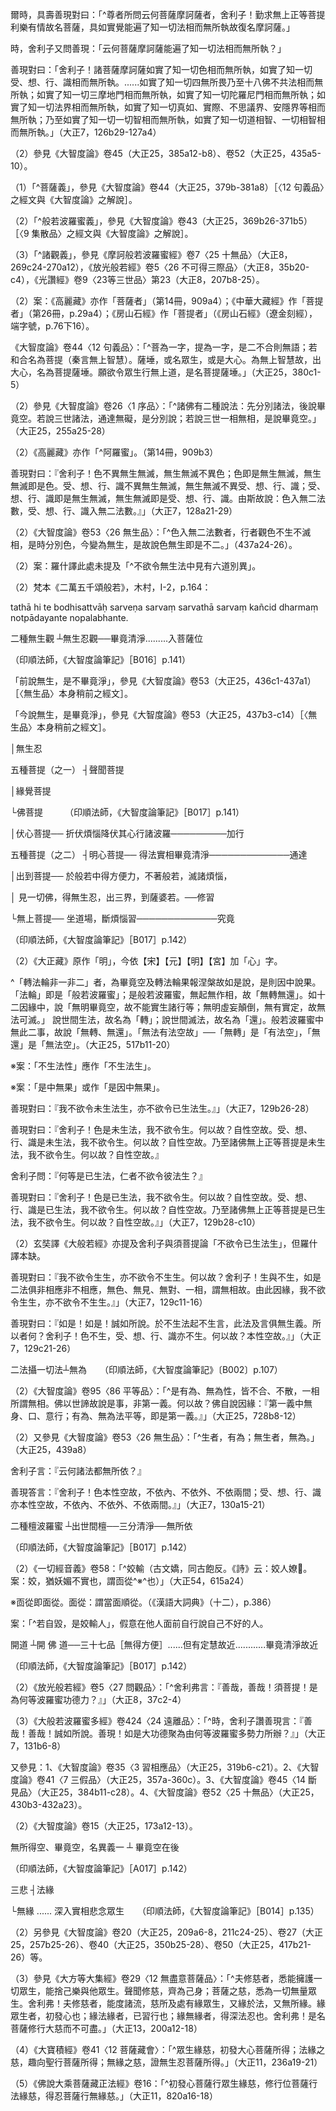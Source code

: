 [^1]: （大智度論......三）十六字＝（大智度論卷第五十三釋無生三觀品第二十六）十九字【宋】【元】，＝（大智度論卷第五十三釋無生三觀品第二十六（經作無生品））二十四字【明】，＝（大智度論卷第五十三釋無生三觀品第二十六品）二十字【宮】，＝（大智度經論卷第五十三，釋第二十五品）十六字【聖】，＝（大智論第二十五品無生品五十五）十四字【石】。（大正25，435d，n.15）

[^2]: 《大般若波羅蜜多經》卷423〈24
遠離品〉：「^爾時，具壽舍利子問善現言：『如仁者所說，若時菩薩摩訶薩修行般若波羅蜜多觀察諸法者，云何菩薩摩訶薩？云何般若波羅蜜多？云何觀察諸法？』」（大正7，126b26-29）

[^3]: （1）《大般若波羅蜜多經》卷423〈24 遠離品〉：

爾時，具壽善現對曰：「^尊者所問云何菩薩摩訶薩者，舍利子！勤求無上正等菩提利樂有情故名菩薩，具如實覺能遍了知一切法相而無所執故復名摩訶薩。」

時，舍利子又問善現：「云何菩薩摩訶薩能遍了知一切法相而無所執？」

善現對曰：「舍利子！諸菩薩摩訶薩如實了知一切色相而無所執，如實了知一切受、想、行、識相而無所執。......如實了知一切四無所畏乃至十八佛不共法相而無所執；如實了知一切三摩地門相而無所執，如實了知一切陀羅尼門相而無所執；如實了知一切法界相而無所執，如實了知一切真如、實際、不思議界、安隱界等相而無所執；乃至如實了知一切一切智相而無所執，如實了知一切道相智、一切相智相而無所執。」（大正7，126b29-127a4）

（2）參見《大智度論》卷45（大正25，385a12-b8）、卷52（大正25，435a5-10）。

[^4]: 知＝智【聖】。（大正25，436d，n.1）

[^5]: 《大般若波羅蜜多經》卷423〈24
遠離品〉：「^時，舍利子問善現言：『復何名為一切法相？』善現對曰：『舍利子！若由如是諸行、相、狀表知諸法是色、是聲、是香、是味、是觸、是法、是內、是外、是有漏、是無漏、是有為、是無為，此等名為一切法相。』」（大正7，127a4-9）

[^6]: 《大般若波羅蜜多經》卷423〈24
遠離品〉：「^復次，舍利子！尊者所問『云何般若波羅蜜多』者，舍利子！有勝妙慧遠有所離故名般若波羅蜜多。」（大正7，127a10-12）

[^7]: 非＋（作）【聖】。（大正25，436d，n.2）

[^8]: 參見《正觀》（6），pp.144-145：

（1）「^菩薩義」，參見《大智度論》卷44（大正25，379b-381a8）［〈12
句義品〉之經文與《大智度論》之解說］。

（2）「^般若波羅蜜義」，參見《大智度論》卷43（大正25，369b26-371b5）［〈9
集散品〉之經文與《大智度論》之解說］。

（3）「^諸觀義」，參見《摩訶般若波羅蜜經》卷7〈25
十無品〉（大正8，269c24-270a12），《放光般若經》卷5〈26
不可得三際品〉（大正8，35b20-c4），《光讚經》卷9〈23等三世品〉第23（大正8，207b8-25）。

[^9]: 斫＝破【聖】。（大正25，436d，n.4）

[^10]: 《正觀》（6），p.145：《大智度論》卷23（大正25，232c6）、卷52（431b18-19）。

[^11]: 《正觀》（6），p.145：參見《摩訶般若波羅蜜經》卷27（大正8，423b8-9），《放光般若經》卷20（大正8，146b11-13），《小品般若經》卷10（大正8，586a13-14）。

[^12]: （1）菩薩＝菩提【元】【明】【聖】【石】。（大正25，436d，n.6）

（2）案：《高麗藏》亦作「菩薩者」（第14冊，909a4）；《中華大藏經》作「菩提者」（第26冊，p.29a4）；《房山石經》作「菩提者」（《房山石經》（遼金刻經），端字號，p.76下16）。

[^13]: 《正觀》（6），p.145：參見《大智度論》卷4〈1
序品〉：「^菩提名諸佛道，薩埵名或眾生，或大心。是人諸佛道功德盡欲得，其心不可斷不可破，如金剛山，是名大心。」（大正25，86a13-16）

《大智度論》卷44〈12
句義品〉：「^菩為一字，提為一字，是二不合則無語；若和合名為菩提（秦言無上智慧）。薩埵，或名眾生，或是大心。為無上智慧故，出大心，名為菩提薩埵。願欲令眾生行無上道，是名菩提薩埵。」（大正25，380c1-5）

[^14]: （1）菩薩知法：知法各各相──知法畢竟空──二慧亦不著。（印順法師，《大智度論筆記》［E009］p.301）

（2）參見《大智度論》卷26〈1
序品〉：「^諸佛有二種說法：先分別諸法，後說畢竟空。若說三世諸法，通達無礙，是分別說；若說三世一相無相，是說畢竟空。」（大正25，255a25-28）

[^15]: 般若：遠離（空）。（印順法師，《大智度論筆記》〔E002〕p.288）

[^16]: 參見Kimura, Pañca.（梵本《二萬五千頌般若經》）I-2, p.157,
l.22-23。

[^17]: 阿＝何【聖】。（大正25，436d，n.12）

[^18]: （1）蜜＝漢【宋】＊。（大正25，436d，n.1）

（2）《高麗藏》亦作「^阿羅蜜」。（第14冊，909b3）

[^19]: 《正觀》（6），pp.145-146：參見《大智度論》卷1（大正25，60b19-c6）、卷15（大正25，170b29-c17）、卷18（大正25，193a10-b7）、卷23（大正25，229b14-c12）、卷26（大正25，253b21-c6）、卷31（大正25，292b29-c8）、卷37（大正25，331b16-29）、卷43（大正25，372b10-26）。又參見卷1（大正25，62c5-10）、卷18（大正25，190b12-15）、卷31（大正25，291b16-17）、卷32（大正25，297c25-28）所引之經文。

[^20]: 無＝不【石】。（大正25，436d，n.17）

[^21]: 《大般若波羅蜜多經》卷423〈24
遠離品〉：「^善現對曰：『舍利子！色，色性空；受、想、行、識，受、想、行、識性空──此性空中無生無滅，亦無色乃至識。由斯故說：色不生不滅即非色，受、想、行、識不生不滅亦非受、想、行、識。』」（大正7，127c27-128a2）

[^22]: （空）＋無生【聖】。（大正25，436d，n.18）

[^23]: 《大般若波羅蜜多經》卷423〈24
遠離品〉：「^善現對曰：『舍利子！若色若不二，若受、想、行、識若不二，如是一切皆非相應非不相應，無色、無見、無對，一相所謂無相。由斯故說：色不二即非色，受、想、行、識不二亦非受、想、行、識。』」（大正7，128a11-15）

[^24]: 《大般若波羅蜜多經》卷423〈24
遠離品〉：「^爾時，具壽舍利子問善現言：『仁者何緣作如是說：色入無二法數，受、想、行、識入無二法數，如是乃至一切智入無二法數，道相智、一切相智入無二法數？』

善現對曰：『舍利子！色不異無生無滅，無生無滅不異色；色即是無生無滅，無生無滅即是色。受、想、行、識不異無生無滅，無生無滅不異受、想、行、識；受、想、行、識即是無生無滅，無生無滅即是受、想、行、識。由斯故說：色入無二法數，受、想、行、識入無二法數。』」（大正7，128a21-29）

[^25]: 參見《摩訶般若波羅蜜經》卷7〈25
十無品〉（大正8，270a12-b11）；《大智度論》卷52（大正25，435a10-c15）。

[^26]: 《正觀》（6），p.146：「^三種大法」，指同一品（〈無生品〉）開頭部分：「^爾時，慧命舍利弗語須菩提：『菩薩摩訶薩行般若波羅蜜觀諸法，何等是菩薩？何等是般若波羅蜜？何等是觀？』」（大正25，435c25-27）

[^27]: 色即是空，空即是色。（印順法師，《大智度論筆記》〔E003〕p.290）

[^28]: 言＝說【宋】【元】【明】【宮】【聖】【石】。（大正25，437d，n.1）

[^29]: 想＝相【石】。（大正25，437d，n.2）

[^30]: 廁＝惡【宮】【聖】【石】。（大正25，437d，n.4）

[^31]: 法本不生。（印順法師，《大智度論筆記》〔E009〕p.301）

[^32]: 無＝不【石】。（大正25，437d，n.6）

[^33]: （1）參見《大智度論》卷52〈25
十無品〉：「^若一切法無生相、般若波羅蜜不二不別。得是無生心，即是般若波羅蜜；得般若波羅蜜，即知諸法不生不滅。以是故，般若波羅蜜即是不生，不二不別。復次，須菩提自說因緣，所謂是無生法不一相，不二相、不三、不異。何以故？諸法無生一相故。乃至一切種智亦如是。」（大正25，435c1-7）

（2）《大智度論》卷53〈26
無生品〉：「^色入無二法數者，行者觀色不生不滅相，是時分別色，今變為無生，是故說色無生即是不二。」（437a24-26）。

[^34]: 《正觀》（6），p.146：《大智度論》卷52〈25
十無品〉（大正25，434a18-b2）。

[^35]: 此科判參考《大智度論》卷53〈26
無生品〉：「^無生觀有二種：一者、柔順忍觀，二者、無生忍觀。前說無生是柔順忍觀，不畢竟淨；漸習柔順觀，得無生忍，則畢竟淨。」（大正25，437c15-17）

[^36]: 無＋（量）【聖】。（大正25，437d，n.8）

[^37]: 《大般若波羅蜜多經》卷423〈24
遠離品〉：「^爾時，具壽善現白佛言：『世尊！若時菩薩摩訶薩修行般若波羅蜜多觀察諸法，是時菩薩摩訶薩見我無生，畢竟淨故，乃至見見者無生，畢竟淨故；見色無生，畢竟淨故，乃至見識無生，畢竟淨故。』」（大正7，128b9-13）

[^38]: 《大般若波羅蜜多經》卷423〈24
遠離品〉：「^見異生法無生，畢竟淨故；見異生無生，畢竟淨故。見預流法無生，畢竟淨故；見預流無生，畢竟淨故。見一來法無生，畢竟淨故；見一來無生，畢竟淨故。見不還法無生，畢竟淨故；見不還無生，畢竟淨故。見阿羅漢法無生，畢竟淨故；見阿羅漢無生，畢竟淨故。見獨覺法無生，畢竟淨故；見獨覺無生，畢竟淨故。見一切菩薩法無生，畢竟淨故；見一切菩薩無生，畢竟淨故。見諸佛法無生，畢竟淨故；見諸佛無生，畢竟淨故。見一切有情法無生，畢竟淨故；見一切有情無生，畢竟淨故。」（大正7，128c2-13）

[^39]: 五種菩提：發心菩提、伏心菩提、明心菩提、出到菩提、無上菩提。詳見《大智度論》卷53〈26
無生品〉（大正25，438a3-14）。

[^40]: （1）《大般若波羅蜜多經》卷424〈24
遠離品〉：「^爾時，具壽善現報舍利子言：『非我於彼無生法中見有六趣受生差別，非我於彼無生法中見有能入諦現觀者，非我於彼無生法中見有預流得預流果、見有一來得一來果、見有不還得不還果、見有阿羅漢得阿羅漢果、見有獨覺得獨覺菩提、見有菩薩得一切相智，非我於彼無生法中見有菩薩摩訶薩厭患生死得五菩提，非我於彼無生法中見有聲聞修斷結道、見有獨覺勤修獨悟緣起法道。』」（大正7，129a12-21）

（2）案：羅什譯此處未提及「^不欲令無生法中見有六道別異」。

[^41]: 〔無生法中〕－【宋】【宮】【聖】。（大正25，437d，n.14）

[^42]: 《大般若波羅蜜多經》卷424〈24
遠離品〉：「^非我於彼無生法中見有菩薩摩訶薩為度有情修多苦行受諸重苦，然諸菩薩摩訶薩不起難行苦行之想。何以故？舍利子！若起難行苦行想者，終不能為無量無數無邊有情作大饒益。舍利子！一切菩薩以無所得而為方便，於諸有情起大悲心，住如父母、兄弟、妻子及己身想，為度脫彼發起無上正等覺心，乃能為彼作大饒益。」（大正7，129a21-28）

[^43]: 受＝愛【聖】。（大正25，437d，n.19）

[^44]: （1）《大般若波羅蜜多經》卷424〈24
遠離品〉：「^舍利子！一切菩薩應作是念：『如我自性，於一切法以一切種、一切處、一切時求不可得，內外諸法亦復如是，都無所有皆不可得。』若住此想便不見有難行苦行，由此能為無量無數無邊有情修多百千難行苦行作大饒益。何以故？是菩薩摩訶薩於一切法、一切有情，一切種、一切處、一切時無執受故。」（大正7，129a28-b6）

（2）梵本《二萬五千頌般若》，木村，I-2，p.164：

tathā hi te bodhisattvāḥ sarveṇa sarvaṃ sarvathā sarvaṃ kañcid
dharmaṃ notpādayante nopalabhante.

[^45]: 《大般若波羅蜜多經》卷424〈24
遠離品〉：「^舍利子！非我於彼無生法中見有如來、應、正等覺證得無上正等菩提轉妙法輪度無量眾。何以故？舍利子！以一切法、一切有情不可得故。」（大正7，129b6-9）

[^46]: 者言＝釋曰【石】。（大正25，437d，n.23）

[^47]: ┌柔順忍觀──不畢竟淨

二種無生觀 ┴無生忍觀──畢竟清淨.........入菩薩位

（印順法師，《大智度論筆記》［B016］p.141）

[^48]: （清）＋淨【石】。（大正25，437d，n.24）

[^49]: 關於「柔順忍」與「無生忍」，參見《大智度論》卷41（大正25，362a14-16）、卷48（大正25，405b）、卷63（507b）、卷74（582a-b）、卷75（586a）、卷79（615b）、卷81（630b）等。

[^50]: 另參見《大智度論》卷63（大正25，508c）、卷74（大正25，580a）。

[^51]: 《正觀》（6），p.146：

「前說無生，是不畢竟淨」，參見《大智度論》卷53（大正25，436c1-437a1）［〈無生品〉本身稍前之經文］。

「今說無生，是畢竟淨」，參見《大智度論》卷53（大正25，437b3-c14）［〈無生品〉本身稍前之經文］。

[^52]: ┌柔順忍

│無生忍

五種菩提（之一） ┤聲聞菩提

│緣覺菩提

└佛菩提　　　（印順法師，《大智度論筆記》［B017］p.141）

[^53]: 如前《大智度論》卷53〈26
無生品〉：「^菩提有三種：有阿羅漢菩提，有辟支佛菩提，有佛菩提。」（大正25，436b5-7）

[^54]: 案：「^過二」即指「過阿羅漢菩提、辟支佛菩提」，「^住第三菩提」即住於「佛菩提」。

[^55]: ┌發心菩提── 於生死中發無上心─────────────資糧

│伏心菩提── 折伏煩惱降伏其心行諸波羅─────────加行

五種菩提（之二） ┤明心菩提── 得法實相畢竟清淨─────────────通達

│出到菩提── 於般若中得方便力，不著般若，滅諸煩惱，

│ 見一切佛，得無生忍，出三界，到薩婆若。──修習

└無上菩提── 坐道場，斷煩惱習─────────────究竟

（印順法師，《大智度論筆記》［B017］p.142）

[^56]: 折＝斷【石】。（大正25，438d，n.2）

[^57]: （1）明＋（心）【宋】【元】【明】【宮】。（大正25，438d，n.3）

（2）《大正藏》原作「明」，今依【宋】【元】【明】【宮】加「心」字。

[^58]: 相分＝分相【聖】。（大正25，438d，n.4）

[^59]: 關於「五菩提」，參見印順法師，《般若經講記》，pp.16-18。

[^60]: 《正觀》（6），p.146-147：《大智度論》卷40（大正25，349b-c）、卷48（大正25，405b）。

[^61]: 小：8.稍，略。通"少"。（《漢語大詞典》（二），p.1585）

[^62]: 已＝以【石】。（大正25，438d，n.5）

[^63]: 寂＝界【聖】。（大正25，438d，n.8）

[^64]: 獨＝猶【聖】。（大正25，438d，n.9）

[^65]: 〔以〕－【宋】【元】【明】【宮】【聖】。（大正25，438d，n.10）

[^66]: 呵＝可【聖】。（大正25，438d，n.11）

[^67]: 六種聖人：聲聞四果、辟支佛、佛。

[^68]: 罪＝羅【聖】。（大正25，438d，n.12）

[^69]: 推：9.推斷，推論。10.推算，計算。11.推究，審問。（《漢語大詞典》（六），p.668）

[^70]: （生）＋愛【元】【明】【聖】【石】。（大正25，438d，n.14）

[^71]: 怨讎：仇敵。（《漢語大詞典》（七），p.453）

[^72]: 同意：1.同心，一心。（《漢語大詞典》（三），p.121）

[^73]: 於＝持【宋】【元】【明】【宮】【聖】。（大正25，438d，n.16）

[^74]: 《正觀》（6），p.147：參見《摩訶般若波羅蜜經》卷26〈83
畢定品〉（大正8，409c3-410a10），《放光般若經》卷19〈83
畢定品〉（大正8，136c26-137b2）。

[^75]: 參見《大智度論》卷65〈43 無作實相品〉：

^「轉法輪非一非二」者，為畢竟空及轉法輪果報涅槃故如是說，是則因中說果。
「法輪」即是「般若波羅蜜」；是般若波羅蜜，無起無作相，故「無轉無還」。如十二因緣中，說「無明畢竟空，故不能實生諸行等；無明虛妄顛倒，無有實定，故無法可滅。」
說世間生法，故名為「轉」；說世間滅法，故名為「還」。般若波羅蜜中無此二事，故說「無轉、無還」。「無法有法空故」──「無轉」是「有法空」，「無還」是「無法空」。（大正25，517b11-20）

[^76]: 《大般若波羅蜜多經》卷424〈24
遠離品〉：「^時，舍利子問善現言：『於意云何？為欲以生法有所證得、為欲以無生法有所證得耶？』善現對曰：『我不欲以生法有所證得，亦不欲以無生法有所證得。』」（大正7，129b9-12）

[^77]: 無智無得。（印順法師，《大智度論筆記》［E009］p.301）

[^78]: 《大般若波羅蜜多經》卷424〈24
遠離品〉：「^舍利子言：『若如是者，豈都無得、無現觀耶？』善現對曰：『雖有得、有現觀，而實不由二法證得。舍利子！但隨世間言說施設有得、現觀，非勝義中有得、現觀。舍利子！但隨世間言說施設有預流、有預流果，有一來、有一來果，有不還、有不還果，有阿羅漢、有阿羅漢果，有獨覺、有獨覺菩提，有菩薩摩訶薩、有菩薩摩訶薩行，有諸佛、有諸佛無上正等菩提，非勝義中有預流等。』」（大正7，129b12-21）

[^79]: 第一義中，無業無報，無生無滅，無淨無垢。（印順法師，《大智度論筆記》［E002］p.286）

[^80]: 《大般若波羅蜜多經》卷424〈24
遠離品〉：「^舍利子言：『若隨世間言說施設有得、現觀及預流等非勝義者，六趣差別亦隨世間言說施設，非勝義耶？』善現對曰：『如是！如是！何以故？舍利子！非勝義中有業異熟及染淨故。』」（大正7，129b21-25）

[^81]: 《大品經義疏》卷5：^「『生法生、不生法生』下，第三、破一切法無生。上總明無生，亦明無得，而前遂明無得義、得義；亦上總明無生，應諸法生義，故今論諸法無生也。又，此下釋上無生義。所以無生者，就因中，有生、無生並不可得；就有生相、無生相覓生相不可得故。下兩數釋上來無生義也。生法生是因中有果，不生法性^※^是中無果^※^，亦是已生、未生也。生時還是因，已、未二關亦無生。問答可解也。」（卍新續藏24，259a11-18）

※案：「不生法性」應作「不生法生」。

※案：「是中無果」或作「是因中無果」。

[^82]: 《大般若波羅蜜多經》卷424〈24
遠離品〉：^「時，舍利子問善現言：『於意云何？為欲令未生法生，為欲令已生法生耶？』

善現對曰：『我不欲令未生法生，亦不欲令已生法生。』」（大正7，129b26-28）

[^83]: （1）《大般若波羅蜜多經》卷424〈24
遠離品〉：「^舍利子言：『何等是未生法，仁者不欲令彼法生？』

善現對曰：『舍利子！色是未生法，我不欲令生。何以故？自性空故。受、想、行、識是未生法，我不欲令生。何以故？自性空故。乃至諸佛無上正等菩提是未生法，我不欲令生。何以故？自性空故。』

舍利子問：『何等是已生法，仁者不欲令彼法生？』

善現對曰：『舍利子！色是已生法，我不欲令生。何以故？自性空故。受、想、行、識是已生法，我不欲令生。何以故？自性空故。乃至諸佛無上正等菩提是已生法，我不欲令生。何以故？自性空故。』」（大正7，129b28-c10）

（2）玄奘譯《大般若經》亦提及舍利子與須菩提論「不欲令已生法生」，但羅什譯本缺。

[^84]: 《大品經義疏》卷5：^「『生生、不生生』之下，第四論至生相生、無生；上論法體有無，今論生相有無也。生生者，若意明無別生相，常與法體異，能生萬法，即法生，故名為生也。大文云『生、不生無二無別』也。問：若爾，異有即法生耶？答：此中破異法生故言不異也。若言生相不異法、能生法，還作因中有果生無生論，經正作此釋也。」（卍新續藏24，259a19-24）

[^85]: 《大般若波羅蜜多經》卷424〈24
遠離品〉：「^時，舍利子問善現言：『於意云何？為欲令生生、為欲令不生生耶？』

善現對曰：『我不欲令生生，亦不欲令不生生。何以故？舍利子！生與不生，如是二法俱非相應非不相應，無色、無見、無對、一相，謂無相故。由此因緣，我不欲令生生，亦不欲令不生生。』」（大正7，129c11-16）

[^86]: 《大般若波羅蜜多經》卷424〈24
遠離品〉：「^時，舍利子又問善現：『仁者於所說無生法樂辯說無生相耶？』善現對曰：『舍利子！我於所說無生法亦不樂辯說無生相。何以故？舍利子！若無生法，若無生相，若樂辯說，如是一切皆非相應非不相應，無色、無見、無對、一相，謂無相故。』」（大正7，129c16-21）

[^87]: 不＝無【宋】【元】【明】【宮】＊。（大正25，438d，n.26）

[^88]: 不＝無【宋】【元】【明】【宮】＊。（大正25，438d，n.26-1）

[^89]: 《大般若波羅蜜多經》卷424〈24
遠離品〉：「^時，舍利子又問善現：『於不生法起不生言，此不生言亦不生不？』

善現對曰：『如是！如是！誠如所說。於不生法起不生言，此法及言俱無生義。所以者何？舍利子！色不生，受、想、行、識亦不生。何以故？本性空故。』」（大正7，129c21-26）

[^90]: 不＝無【宋】【元】【明】【宮】【聖】。（大正25，438d，n.27）

[^91]: 不＝無【宋】【元】【明】【宮】【聖】。（大正25，438d，n.28）

[^92]: 《大般若波羅蜜多經》卷424〈24
遠離品〉：「^舍利子！由此因緣，於不生法起不生言，此法及言俱無生義。舍利子！若所說法、若能說言，說者、聽者皆無生義。」（大正7，130a10-12）

[^93]: （論）＋【論】【元】【明】。（大正25，438d，n.29）

[^94]: 者言＝釋曰【石】。（大正25，438d，n.30）

[^95]: 俱＝但【聖】。（大正25，439d，n.3）

[^96]: 《正觀》（6），p.147：《大智度論》卷53（大正25，437a3-29）。

[^97]: ┌有為

二法攝一切法┴無為　　（印順法師，《大智度論筆記》〔B002〕p.107）

[^98]: 《正觀》（6），pp.147-148：參見《大智度論》卷52（大正25，433a6-19，434a18-b2，435a10-b2）〈十無品〉之經文，及卷53（大正25，436c1-437a1，437b3-c14）〈無生品〉之經文。

[^99]: 以＋（故）【宋】【元】【明】【宮】。（大正25，439d，n.9）

[^100]: 不受＝受不【聖】。（大正25，439d，n.14）

[^101]: （1）參見《摩訶般若波羅蜜經》卷26〈86
平等品〉：「^須菩提！是有為性、無為性，是二法不合不散、無色、無形、無對，一相所謂無相。佛亦以世諦故說，非以第一義。何以故？第一義中無身行、無口行、無意行，亦不離身、口、意行得第一義。是諸有為法、無為法平等相，即是第一義。」（大正8，415b19-24）

（2）《大智度論》卷95〈86
平等品〉：「^是有為、無為性，皆不合、不散，一相所謂無相。佛以世諦故說是事，非第一義。何以故？佛自說因緣：『第一義中無身、口、意行；有為、無為法平等，即是第一義。』」（大正25，728b8-12）

[^102]: （1）《正觀》（6），p.148：「破生」，參見《大智度論》卷1（大正25，60b19-c6）、卷15（大正25，170b29-c17，171a24-b15）、卷17（大正25，189b4-24）、卷22（大正25，222b27-c16）、卷31（大正25，287c6-18）、卷35（大正25，319a13-18）、卷52（大正25，433c2-9）。

（2）又參見《大智度論》卷53〈26
無生品〉：「^生者，有為；無生者，無為。」（大正25，439a8）

[^103]: 知＝故【石】。（大正25，439d，n.15）

[^104]: 〔無〕－【聖】。（大正25，439d，n.16）

[^105]: （有形）＋空【聖】。（大正25，439d，n.17）

[^106]: 復＝須【聖】。（大正25，439d，n.18）

[^107]: 智＋（皆）【宋】【元】【明】【宮】【聖】【石】。（大正25，439d，n.20）

[^108]: 《大般若波羅蜜多經》卷424〈24
遠離品〉：「^善現報言：『諸佛弟子於一切法無依著者，法爾皆能隨所問詰一一酬答自在無畏。何以故？以一切法無所依故。』

舍利子言：『云何諸法都無所依？』

善現答言：『舍利子！色本性空故，不依內、不依外、不依兩間；受、想、行、識亦本性空故，不依內、不依外、不依兩間。』」（大正7，130a15-21）

[^109]: 性＝法【石】。（大正25，439d，n.23）

[^110]: ┌世 間 檀──有 三 礙──有所依

二種檀波羅蜜 ┴出世間檀──三分清淨──無所依

（印順法師，《大智度論筆記》［B017］p.142）

[^111]: 瓔珞＝纓絡【明】。（大正25，439d，n.25）

[^112]: 《大般若波羅蜜多經》卷424〈24
遠離品〉：「^何緣此施名為世間？以與世間同共行故，不動不出世間法故，由斯故說世間布施波羅蜜多。」（大正7，131a1-3）

[^113]: 《大般若波羅蜜多經》卷424〈24
遠離品〉：「^舍利子！若菩薩摩訶薩行布施時，三輪清淨。何等為三？一者、不執我為施者，二者、不執彼為受者，三者、不著施及施果。是菩薩摩訶薩行布施時三輪清淨。又，舍利子！若菩薩摩訶薩以大悲為上首，所修施福普施有情，於諸有情都無所得，雖與有情平等共有迴向無上正等菩提，而於其中不見少相，由都無所執而行施故，名出世布施波羅蜜多。何緣此施名出世間？不與世間同共行故，能動能出世間法故，由斯故說出世布施波羅蜜多。」（大正7，131a3-13）

[^114]: 說＝記【元】【明】【聖】【石】。（大正25，440d，n.3）

[^115]: 巧＝工【宋】【元】【明】【宮】【聖】。（大正25，440d，n.6）

[^116]: 〔偏〕－【石】。（大正25，440d，n.7）

[^117]: 〔罣〕－【聖】。（大正25，440d，n.8）

[^118]: 平實：3.平穩踏實；平易踏實。（《漢語大詞典》（二），p.941）

[^119]: （1）姣輸＝妖諂【宋】【元】【明】【宮】。（大正25，440d，n.9）

（2）《一切經音義》卷58：「^姣輸（古文嬌，同古飽反。《詩》云：姣人嫽𠔃。案：姣，猶妖媚不實也，謂靣從^※^也）」（大正54，615a24）

※靣從即面從。面從：謂當面順從。（《漢語大詞典》（十二），p.386）

[^120]: 輸：5.毀壞，傾頹。《詩‧小雅‧正月》："載輸爾載，將伯助予。"鄭玄箋："輸，墮也。"。（《漢語大詞典》（九），p.1301）

案：「^若自毀，是姣輸人」，假意在他人面前自行說自己不好的人。

[^121]: 讒賊：1.誹謗中傷，殘害良善。2.指好誹謗中傷殘害良善的人。（《漢語大詞典》（十一），p.469）

[^122]: 非＝不【石】。（大正25，440d，n.10）

[^123]: 《正觀》（6），p.148：參見《大智度論》卷41（大正25，358a22-29）、卷26（大正25，254a13-14）、卷71（大正25，559a27-b9）。

[^124]: 折＝斷【元】【明】【石】。（大正25，440d，n.11）

[^125]: 棘＝蕀【聖】【石】。（大正25，440d，n.14）

[^126]: 名＝石【聖】。（大正25，440d，n.15）

[^127]: 《正觀》（6），p.148：《大智度論》卷30（大正25，277b10-279b1）。

[^128]: ┌開菩薩道──六　　度........................施戒等雜故遠............有世出世故遠

開道 ┴開 佛
道──三十七品［無得方便］......但有定慧故近............畢竟清淨故近

（印順法師，《大智度論筆記》［B017］p.142）

[^129]: 〔故〕－【宋】【元】【明】【宮】【聖】。（大正25，440d，n.19）

[^130]: 雜＝離【宮】【聖】＊。（大正25，440d，n.22）

[^131]: 雜＝離【宮】【聖】＊。（大正25，440d，n.22-1）

[^132]: 次＋（問）【聖】。（大正25，440d，n.23）

[^133]: 菩薩＝苦【宋】【元】【明】【宮】。（大正25，440d，n.25）

[^134]: 參見《大智度論》卷53（大正25，440b-c）、卷76（大正25，598b）。

[^135]: （1）《光讚經》卷9〈24
觀行品〉：「^舍利弗言：『善哉，善哉！須菩提！何所波羅蜜能成勇猛、為第一上而得度乎？』」（大正8，209c21-23）

（2）《放光般若經》卷5〈27
問觀品〉：「^舍利弗言：『善哉，善哉！須菩提！是為何等波羅蜜功德力？』」（大正8，37c2-4）

（3）《大般若波羅蜜多經》卷424〈24
遠離品〉：「^時，舍利子讚善現言：『善哉！善哉！誠如所說。善現！如是大功德聚為由何等波羅蜜多勢力所辦？』」（大正7，131b6-8）

[^136]: 諸國＝世【宋】【元】【明】【宮】【聖】，＝諸世【石】。（大正25，441d，n.1）

[^137]: 菩提道＝菩薩道【宋】【元】【明】【聖】，＝菩薩行【宮】。（大正25，441d，n.2）

[^138]: 菩薩＝行菩提【石】。（大正25，441d，n.3）

[^139]: 道者救＝應若度【宮】。（大正25，441d，n.4）

[^140]: 問＝次【宮】。（大正25，441d，n.6）

[^141]: 念＝眾【聖】。（大正25，441d，n.9）

[^142]: 《大般若波羅蜜多經》卷424〈24
遠離品〉：「^何以故？舍利子！有情非有故，當知如是住及作意亦非有。有情無實故，當知如是住及作意亦無實。有情無性故，當知如是住及作意亦無性。有情空故，當知如是住及作意亦空。有情遠離故，當知如是住及作意亦遠離。有情寂靜故，當知如是住及作意亦寂靜。有情無覺知故，當知如是住及作意亦無覺知。」（大正7，131c3-10）

[^143]: 〔無色......法〕八字－【宮】【聖】。（大正25，441d，n.10）

[^144]: 承＝義【聖】。（大正25，441d，n.13）

[^145]: 振＝震【明】【宮】【聖】【石】。（大正25，441d，n.15）

[^146]: 《大正藏》原作「化」，今依《高麗藏》作「北」（第14冊，916b1）。

[^147]: （論）＋論【元】【明】。（大正25，441d，n.20）

[^148]: 者言＝釋曰【石】。（大正25，441d，n.21）

[^149]: 善＝喜【宋】【元】【明】【宮】【聖】。（大正25，441d，n.23）

[^150]: 道＝導【宋】【元】【明】【宮】【石】。（大正25，441d，n.24）

[^151]: （若）＋離【元】【明】。（大正25，441d，n.25）

[^152]: 道＝導【宋】【元】【明】【宮】。（大正25，441d，n.26）

[^153]: 般若：心數。能分別，能開道。（印順法師，《大智度論筆記》［E002］p.288）

[^154]: 《正觀》（6），p.148：諸法中無我、無知者、無見者，「我不可得」，參見《大智度論》卷12（大正25，148b-150a）、卷42（364c21-365a15）、卷42（368c28-369a24）。

又參見：1、《大智度論》卷35〈3
習相應品〉（大正25，319b6-c21）。2、《大智度論》卷41〈7
三假品〉（大正25，357a-360c）。3、《大智度論》卷45〈14
斷見品〉（大正25，384b11-c28）。4、《大智度論》卷52〈25
十無品〉（大正25，430b3-432a23）。

[^155]: 川萬流＝川流【聖】，＝流萬川【石】。（大正25，441d，n.29）

[^156]: 般若：離二邊。能生、能受一切善法。（印順法師，《大智度論筆記》［E002］p.288）

[^157]: 「下藥」：即"瀉藥"。見《摩訶止觀》卷4：「如服下藥，須加巴豆，令黈瀉盡底。」（大正46，40c8-9）

[^158]: 巴＝芭【石】。（大正25，441d，n.31）

[^159]: （1）巴豆：植物名。產於巴蜀，其形如豆，故名。中醫藥上以果實入藥，性熱，味辛，功能破積、逐水、涌吐痰涎，主治寒結便秘、腹水腫脹等。有大毒，須慎用。（《漢語大詞典》（四），p.74）

（2）《大智度論》卷15（大正25，173a12-13）。

[^160]: 離＝捨【宋】【元】【明】【宮】【聖】【石】。（大正25，441d，n.37）

[^161]: 引＝利【聖】。（大正25，441d，n.38）

[^162]: 大悲般若。（印順法師，《大智度論筆記》［E009］p.302）

[^163]: 〔畢竟〕－【宋】【元】【明】【宮】。（大正25，441d，n.40）

[^164]: 〔義〕－【聖】。（大正25，442d，n.1）

[^165]: ┌ 不可得空在初

無所得空、畢竟空，名異義一 ┴ 畢竟空在後

（印順法師，《大智度論筆記》［A017］p.142）

[^166]: ┌生緣

三悲 ┤法緣

└無緣 ......
深入實相悲念眾生　　（印順法師，《大智度論筆記》［B014］p.135）

[^167]: （1）《阿差末菩薩經》卷4：「^阿差末謂舍利弗言：『慈有三事，何謂為三？一曰慈施一切，曉了慈施法等；二曰慈正真等；三曰常以普慈加于眾生。所謂等者，發菩薩心。慈與法等，謂成就業與[與＝興]慈普等因成忍辱。是謂三事慈不可盡。』」（大正13，599a13-17）

（2）另參見《大智度論》卷20（大正25，209a6-8，211c24-25）、卷27（大正25，257b25-26）、卷40（大正25，350b25-28）、卷50（大正25，417b21-26）等。

（3）參見《大方等大集經》卷29〈12
無盡意菩薩品〉：「^夫修慈者，悉能擁護一切眾生，能捨己樂與他眾生。聲聞修慈，齊為己身；菩薩之慈，悉為一切無量眾生。舍利弗！夫修慈者，能度諸流，慈所及處有緣眾生，又緣於法，又無所緣。緣眾生者，初發心也；緣法緣者，已習行也；緣無緣者，得深法忍也。舍利弗！是名菩薩修行大慈而不可盡。」（大正13，200a12-18）

（4）《大寶積經》卷41〈12
菩薩藏會〉：「^眾生緣慈，初發大心菩薩所得；法緣之慈，趣向聖行菩薩所得；無緣之慈，證無生忍菩薩所得。」（大正11，236a19-21）

（5）《佛說大乘菩薩藏正法經》卷16：「^初發心菩薩行眾生緣慈，修行位菩薩行法緣慈，得忍菩薩行無緣慈。」（大正11，820a16-18）

[^168]: 恣＝次【聖】。（大正25，442d，n.5）

[^169]: 振＝震【明】【聖】。（大正25，442d，n.6）

[^170]: 《正觀》（6），p.148：地動因緣，參見《大智度論》卷8（大正25，117a5-b10）、卷45（大正25，384a22-24）。

[^171]: 十方諸佛同說般若。（印順法師，《大智度論筆記》［E009］p.302）

[^172]: 陀＝他【宋】【元】【明】【宮】【石】。（大正25，442d，n.9）

[^173]: 妓＝伎【聖】【石】。（大正25，442d，n.10）